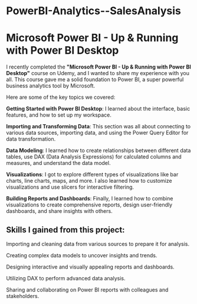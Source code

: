 # PowerBI-Analytics--SalesAnalysis

# Microsoft Power BI - Up & Running with Power BI Desktop

I recently completed the **"Microsoft Power BI - Up & Running with Power BI Desktop"** course on Udemy, and I wanted to share my experience with you all. This course gave me a solid foundation to Power BI, a super powerful business analytics tool by Microsoft. 

Here are some of the key topics we covered:

**Getting Started with Power BI Desktop**: I learned about the interface, basic features, and how to set up my workspace.

**Importing and Transforming Data**: This section was all about connecting to various data sources, importing data, and using the Power Query Editor for data transformation.

**Data Modeling**: I learned how to create relationships between different data tables, use DAX (Data Analysis Expressions) for calculated columns and measures, and understand the data model.

**Visualizations**: I got to explore different types of visualizations like bar charts, line charts, maps, and more. I also learned how to customize visualizations and use slicers for interactive filtering.

**Building Reports and Dashboards**: Finally, I learned how to combine visualizations to create comprehensive reports, design user-friendly dashboards, and share insights with others.


## Skills I gained from this project:

Importing and cleaning data from various sources to prepare it for analysis.

Creating complex data models to uncover insights and trends.

Designing interactive and visually appealing reports and dashboards.

Utilizing DAX to perform advanced data analysis.

Sharing and collaborating on Power BI reports with colleagues and stakeholders.
